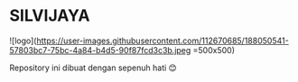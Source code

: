 # SILVIJAYA
![logo](https://user-images.githubusercontent.com/112670685/188050541-57803bc7-75bc-4a84-b4d5-90f87fcd3c3b.jpeg =500x500)

Repository ini dibuat dengan sepenuh hati 😊
